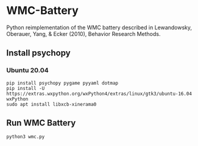 # WMC-Battery

Python reimplementation of the WMC battery described in Lewandowsky, Oberauer, Yang, & Ecker (2010), Behavior Research Methods.

## Install psychopy

### Ubuntu 20.04

```
pip install psychopy pygame pyyaml dotmap
pip install -U https://extras.wxpython.org/wxPython4/extras/linux/gtk3/ubuntu-16.04 wxPython
sudo apt install libxcb-xinerama0
```

## Run WMC Battery

`python3 wmc.py`